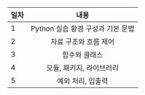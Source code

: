 
| 일차 | 내용 |
| --- | :-: |
| 1 | Python 실습 환경 구성과 기본 문법 |
| 2 | 자료 구조와 흐름 제어 |
| 3 | 함수와 클래스 |
| 4 | 모듈, 패키지, 라이브러리 |
| 5 | 예외 처리, 입출력 |
